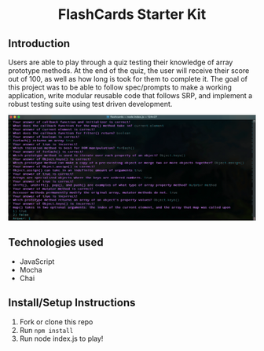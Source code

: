 <h1 align="center">FlashCards Starter Kit</h1>

## Introduction
Users are able to play through a quiz testing their knowledge of array prototype methods. At the end of the quiz, the user will receive their score out of 100, as well as how long is took for them to complete it. The goal of this project was to be able to follow spec/prompts to make a working application, write modular reusable code that follows SRP, and implement a robust testing suite using test driven development.

![gif of game](assets/quiz.gif)

## Technologies used
- JavaScript
- Mocha
- Chai

## Install/Setup Instructions
1. Fork or clone this repo 
2. Run `npm install`
3. Run node index.js to play!